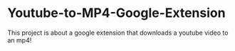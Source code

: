 # Youtube-to-MP4-Google-Extension
This project is about a google extension that downloads a youtube video to an mp4!
